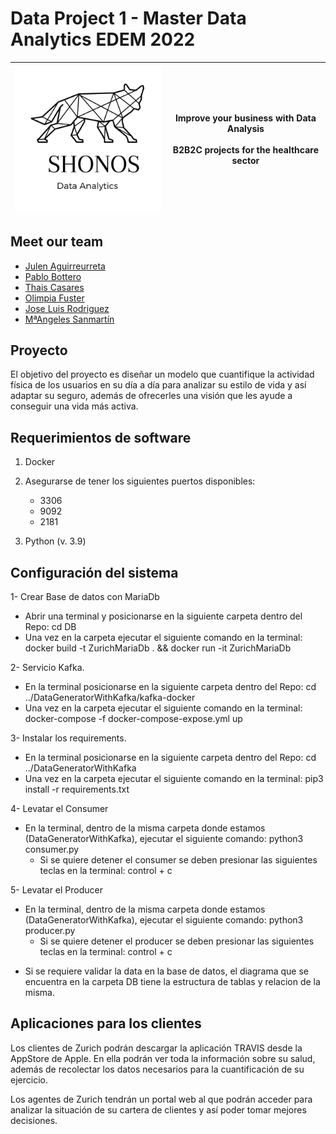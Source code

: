 # Data Project 1 - Master Data Analytics EDEM 2022

| ![](https://github.com/aloa04/dataproject-1/blob/main/media/logo_shonos.png?raw=true) | **Improve your business with Data Analysis**<br /><br />B2B2C projects for the healthcare sector |
| ------------------------------------------------------------ | :----------------------------------------------------------: |

## Meet our team

- [Julen Aguirreurreta](https://github.com/juagvi)
- [Pablo Bottero](https://github.com/aloa04)
- [Thais Casares](https://github.com/thais1987)
- [Olimpia Fuster](https://github.com/olimpiaf99)
- [Jose Luis Rodriguez](https://github.com/joselra98)
- [MªAngeles Sanmartín](https://github.com/mac-sanmartin)



## Proyecto

El objetivo del proyecto es diseñar un modelo que cuantifique la actividad física de los usuarios en su día a día para analizar su estilo de vida y así adaptar su seguro, además de ofrecerles una visión que les ayude a conseguir una vida más activa.

## Requerimientos de software
1. Docker

2. Asegurarse de tener los siguientes puertos disponibles: 
   - 3306
   - 9092
   - 2181
3. Python (v. 3.9)

## Configuración del sistema

1- Crear Base de datos con MariaDb
 - Abrir una terminal y posicionarse en la siguiente carpeta dentro del Repo: cd DB
 - Una vez en la carpeta ejecutar el siguiente comando en la terminal: docker build -t ZurichMariaDb . && docker run -it ZurichMariaDb

2- Servicio Kafka.
 - En la terminal posicionarse en la siguiente carpeta dentro del Repo: cd ../DataGeneratorWithKafka/kafka-docker
 - Una vez en la carpeta ejecutar el siguiente comando en la terminal: docker-compose -f docker-compose-expose.yml up

3- Instalar los requirements.
 - En la terminal posicionarse en la siguiente carpeta dentro del Repo: cd ../DataGeneratorWithKafka
 - Una vez en la carpeta ejecutar el siguiente comando en la terminal: pip3 install -r requirements.txt

4- Levatar el Consumer
 - En la terminal, dentro de la misma carpeta donde estamos (DataGeneratorWithKafka), ejecutar el siguiente comando: python3 consumer.py
   * Si se quiere detener el consumer se deben presionar las siguientes teclas en la terminal: control + c

5- Levatar el Producer
 - En la terminal, dentro de la misma carpeta donde estamos (DataGeneratorWithKafka), ejecutar el siguiente comando: python3 producer.py
   * Si se quiere detener el producer se deben presionar las siguientes teclas en la terminal: control + c

* Si se requiere validar la data en la base de datos, el diagrama que se encuentra en la carpeta DB tiene la estructura de tablas y relacion de la misma.

## Aplicaciones para los clientes

Los clientes de Zurich podrán descargar la aplicación TRAVIS desde la AppStore de Apple. En ella podrán ver toda la información sobre su salud, además de recolectar los datos necesarios para la cuantificación de su ejercicio.

Los agentes de Zurich tendrán un portal web al que podrán acceder para analizar la situación de su cartera de clientes y así poder tomar mejores decisiones. 

